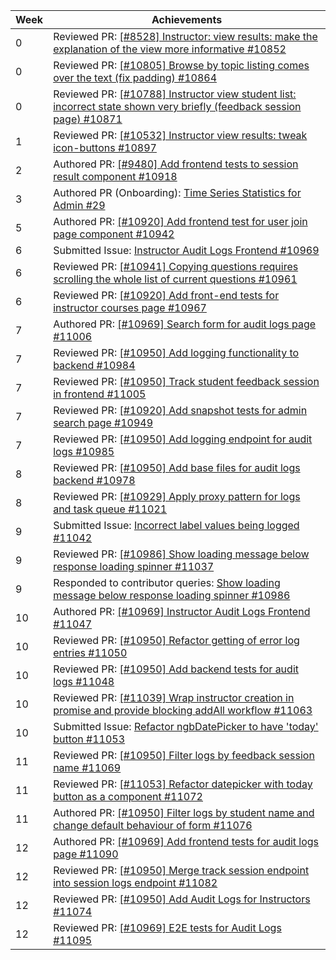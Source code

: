 Week | Achievements
---- | ------------
0 | Reviewed PR: [[#8528] Instructor: view results: make the explanation of the view more informative #10852](https://github.com/TEAMMATES/teammates/pull/10852)
0 | Reviewed PR: [[#10805] Browse by topic listing comes over the text (fix padding) #10864](https://github.com/TEAMMATES/teammates/pull/10864)
0 | Reviewed PR: [[#10788] Instructor view student list: incorrect state shown very briefly (feedback session page) #10871](https://github.com/TEAMMATES/teammates/issues/10871)
1 | Reviewed PR: [[#10532] Instructor view results: tweak icon-buttons #10897](https://github.com/TEAMMATES/teammates/pull/10897)
2 | Authored PR: [[#9480] Add frontend tests to session result component #10918](https://github.com/TEAMMATES/teammates/pull/10918)
3 | Authored PR (Onboarding): [Time Series Statistics for Admin #29](https://github.com/t-cheepeng/teammates/pull/29)
5 | Authored PR: [[#10920] Add frontend test for user join page component #10942](https://github.com/TEAMMATES/teammates/pull/10942)
6 | Submitted Issue: [Instructor Audit Logs Frontend #10969](https://github.com/TEAMMATES/teammates/issues/10969)
6 | Reviewed PR: [[#10941] Copying questions requires scrolling the whole list of current questions #10961](https://github.com/TEAMMATES/teammates/pull/10961)
6 | Reviewed PR: [[#10920] Add front-end tests for instructor courses page #10967](https://github.com/TEAMMATES/teammates/pull/10967)
7 | Authored PR: [[#10969] Search form for audit logs page #11006](https://github.com/TEAMMATES/teammates/pull/11006)
7 | Reviewed PR: [[#10950] Add logging functionality to backend #10984](https://github.com/TEAMMATES/teammates/pull/10984)
7 | Reviewed PR: [[#10950] Track student feedback session in frontend #11005](https://github.com/TEAMMATES/teammates/pull/11005)
7 | Reviewed PR: [[#10920] Add snapshot tests for admin search page #10949](https://github.com/TEAMMATES/teammates/pull/10949)
7 | Reviewed PR: [[#10950] Add logging endpoint for audit logs #10985](https://github.com/TEAMMATES/teammates/pull/10985)
8 | Reviewed PR: [[#10950] Add base files for audit logs backend #10978](https://github.com/TEAMMATES/teammates/pull/10978)
8 | Reviewed PR: [[#10929] Apply proxy pattern for logs and task queue #11021](https://github.com/TEAMMATES/teammates/pull/11021)
9 | Submitted Issue: [Incorrect label values being logged #11042](https://github.com/TEAMMATES/teammates/issues/11042)
9 | Reviewed PR: [[#10986] Show loading message below response loading spinner #11037](https://github.com/TEAMMATES/teammates/pull/11037)
9 | Responded to contributor queries: [Show loading message below response loading spinner #10986](https://github.com/TEAMMATES/teammates/issues/10986)
10 | Authored PR: [[#10969] Instructor Audit Logs Frontend #11047](https://github.com/TEAMMATES/teammates/pull/11047)
10 | Reviewed PR: [[#10950] Refactor getting of error log entries #11050](https://github.com/TEAMMATES/teammates/pull/11050)
10 | Reviewed PR: [[#10950] Add backend tests for audit logs #11048](https://github.com/TEAMMATES/teammates/pull/11048)
10 | Reviewed PR: [[#11039] Wrap instructor creation in promise and provide blocking addAll workflow #11063](https://github.com/TEAMMATES/teammates/pull/11063)
10 | Submitted Issue: [Refactor ngbDatePicker to have 'today' button #11053](https://github.com/TEAMMATES/teammates/issues/11053)
11 | Reviewed PR: [[#10950] Filter logs by feedback session name #11069](https://github.com/TEAMMATES/teammates/pull/11069)
11 | Reviewed PR: [[#11053] Refactor datepicker with today button as a component #11072](https://github.com/TEAMMATES/teammates/pull/11072)
11 | Authored PR: [[#10950] Filter logs by student name and change default behaviour of form #11076](https://github.com/TEAMMATES/teammates/pull/11076)
12 | Authored PR: [[#10969] Add frontend tests for audit logs page #11090](https://github.com/TEAMMATES/teammates/pull/11090)
12 | Reviewed PR: [[#10950] Merge track session endpoint into session logs endpoint #11082](https://github.com/TEAMMATES/teammates/pull/11082)
12 | Reviewed PR: [[#10950] Add Audit Logs for Instructors #11074](https://github.com/TEAMMATES/teammates/pull/11074)
12 | Reviewed PR: [[#10969] E2E tests for Audit Logs #11095](https://github.com/TEAMMATES/teammates/pull/11095)

